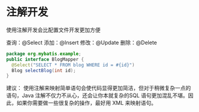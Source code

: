 # 注解开发

使用注解开发会比配置文件开发更加方便

查询：@Select
添加：@Insert
修改：@Update
删除：@Delete

```java
package org.mybatis.example;
public interface BlogMapper {
  @Select("SELECT * FROM blog WHERE id = #{id}")
  Blog selectBlog(int id);
}
```
建议：
使用注解来映射简单语句会使代码显得更加简洁，但对于稍微复杂一点的语句，Java 注解不仅力不从心，还会让你本就复杂的SQL 语句更加混乱不堪。因此，如果你需要做一些很复杂的操作，最好用 XML 来映射语句。














